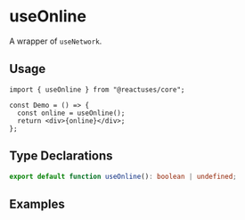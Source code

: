 # useOnline

A wrapper of `useNetwork`.

## Usage

```tsx
import { useOnline } from "@reactuses/core";

const Demo = () => {
  const online = useOnline();
  return <div>{online}</div>;
};
```

## Type Declarations

```ts
export default function useOnline(): boolean | undefined;
```

## Examples
